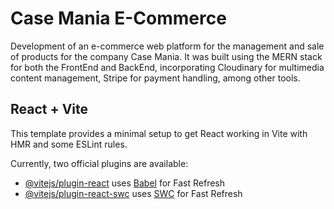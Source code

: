 # Case Mania E-Commerce

Development of an e-commerce web platform for the management and sale of products for the company Case Mania. It was built using the MERN stack for both the FrontEnd and BackEnd, incorporating Cloudinary for multimedia content management, Stripe for payment handling, among other tools.

## React + Vite

This template provides a minimal setup to get React working in Vite with HMR and some ESLint rules.

Currently, two official plugins are available:

- [@vitejs/plugin-react](https://github.com/vitejs/vite-plugin-react/blob/main/packages/plugin-react/README.md) uses [Babel](https://babeljs.io/) for Fast Refresh
- [@vitejs/plugin-react-swc](https://github.com/vitejs/vite-plugin-react-swc) uses [SWC](https://swc.rs/) for Fast Refresh

